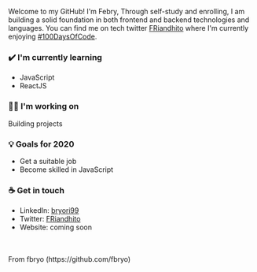 Welcome to my GitHub! I'm Febry, Through self-study and enrolling, I am building a solid foundation in both frontend and backend technologies and languages. You can find me on tech twitter <a href = "https://twitter.com/FRiandhito">FRiandhito</a> where I'm currently enjoying  <a href="https://twitter.com/search?q=%23100DaysOfCode&src=hashtag_click">#100DaysOfCode</a>.

### ✔️ I'm currently learning
- JavaScript
- ReactJS

### 👩‍💻 I'm working on
Building projects

### 💡 Goals for 2020
- Get a suitable job
- Become skilled in JavaScript

### ☕ Get in touch
- LinkedIn: <a href = "https://www.linkedin.com/in/bryori99/">bryori99</a>
- Twitter: <a href = "https://twitter.com/FRiandhito">FRiandhito</a>
- Website: coming soon
<br>
<br>
From fbryo (https://github.com/fbryo)
